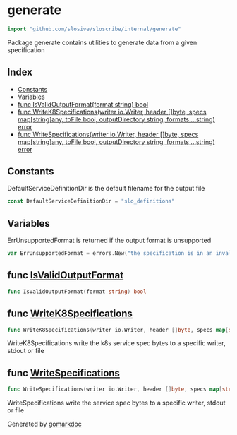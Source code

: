 <!-- Code generated by gomarkdoc. DO NOT EDIT -->

# generate

```go
import "github.com/slosive/sloscribe/internal/generate"
```

Package generate contains utilities to generate data from a given specification

## Index

- [Constants](<#constants>)
- [Variables](<#variables>)
- [func IsValidOutputFormat\(format string\) bool](<#IsValidOutputFormat>)
- [func WriteK8Specifications\(writer io.Writer, header \[\]byte, specs map\[string\]any, toFile bool, outputDirectory string, formats ...string\) error](<#WriteK8Specifications>)
- [func WriteSpecifications\(writer io.Writer, header \[\]byte, specs map\[string\]any, toFile bool, outputDirectory string, formats ...string\) error](<#WriteSpecifications>)


## Constants

<a name="DefaultServiceDefinitionDir"></a>DefaultServiceDefinitionDir is the default filename for the output file

```go
const DefaultServiceDefinitionDir = "slo_definitions"
```

## Variables

<a name="ErrUnsupportedFormat"></a>ErrUnsupportedFormat is returned if the output format is unsupported

```go
var ErrUnsupportedFormat = errors.New("the specification is in an invalid format")
```

<a name="IsValidOutputFormat"></a>
## func [IsValidOutputFormat](<https://github.com/slosive/sloscribe/blob/main/internal/generate/generate.go#L23>)

```go
func IsValidOutputFormat(format string) bool
```



<a name="WriteK8Specifications"></a>
## func [WriteK8Specifications](<https://github.com/slosive/sloscribe/blob/main/internal/generate/generate.go#L33>)

```go
func WriteK8Specifications(writer io.Writer, header []byte, specs map[string]any, toFile bool, outputDirectory string, formats ...string) error
```

WriteK8Specifications write the k8s service spec bytes to a specific writer, stdout or file

<a name="WriteSpecifications"></a>
## func [WriteSpecifications](<https://github.com/slosive/sloscribe/blob/main/internal/generate/generate.go#L76>)

```go
func WriteSpecifications(writer io.Writer, header []byte, specs map[string]any, toFile bool, outputDirectory string, formats ...string) error
```

WriteSpecifications write the service spec bytes to a specific writer, stdout or file

Generated by [gomarkdoc](<https://github.com/princjef/gomarkdoc>)
